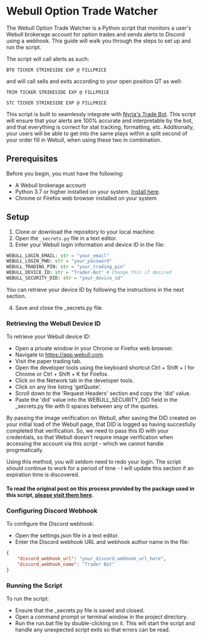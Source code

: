 # Webull Option Trade Watcher

The Webull Option Trade Watcher is a Python script that monitors a user's Webull brokerage account for option trades and sends alerts to Discord using a webhook. This guide will walk you through the steps to set up and run the script.

The script will call alerts as such:

`BTO TICKER STRIKESIDE EXP @ FILLPRICE`

and will call sells and exits according to your open position QT as well:

`TRIM TICKER STRIKESIDE EXP @ FILLPRICE`

`STC TICKER STRIKESIDE EXP @ FILLPRICE`


This script is built to seamlessly integrate with [Nyria's Trade Bot](https://nyriabot.io/for-servers). This script will ensure that your alerts are 100% accurate and interpretable by the bot, and that everything is correct for stat tracking, formatting, etc. Additionally, your users will be able to get into the same plays within a split second of your order fill in Webull, when using these two in combination.

## Prerequisites

Before you begin, you must have the following:

- A Webull brokerage account
- Python 3.7 or higher installed on your system. [Install here](https://python.org).
- Chrome or Firefox web browser installed on your system

## Setup

1. Clone or download the repository to your local machine.
2. Open the `_secrets.py` file in a text editor.
3. Enter your Webull login information and device ID in the file:
```python
WEBULL_LOGIN_EMAIL: str = "your_email"
WEBULL_LOGIN_PWD: str = "your_password"
WEBULL_TRADING_PIN: str = "your_trading_pin"
WEBULL_DEVICE_ID: str = "Trader-Bot" # Change this if desired
WEBULL_SECURITY_DID: str = "your_device_id"
```
You can retrieve your device ID by following the instructions in the next section.

4. Save and close the _secrets.py file.

### Retrieving the Webull Device ID

To retrieve your Webull device ID:

- Open a private window in your Chrome or Firefox web browser.
- Navigate to https://app.webull.com.
- Visit the paper trading tab.
- Open the developer tools using the keyboard shortcut Ctrl + Shift + I for Chrome or Ctrl + Shift + K for Firefox.
- Click on the Network tab in the developer tools.
- Click on any line listing 'getQuote'.
- Scroll down to the 'Request Headers' section and copy the 'did' value.
- Paste the 'did' value into the WEBULL_SECURITY_DID field in the _secrets.py file with 0 spaces between any of the quotes.

By passing the image verification on Webull, after saving the DID created on your initial load of the Webull page, that DID is logged as having succesfully completed that verification. So, we need to pass this ID with your credentials, so that Webull doesn't require image verification when accessing the account via this script - which we cannot handle progrmatically.

Using this method, you will seldom need to redo your login. The script should continue to work for a period of time - I will update this section if an expiration time is discovered.

#### To read the original post on this process provided by the package used in this script, [please visit them here](https://github.com/tedchou12/webull/wiki/Workaround-for-Login-Method-2).

### Configuring Discord Webhook

To configure the Discord webhook:

- Open the settings.json file in a text editor.
- Enter the Discord webhook URL and webhook author name in the file:

```json
{
    "discord_webhook_url": "your_discord_webhook_url_here",
    "discord_webhook_name": "Trader Bot"
}
```

### Running the Script

To run the script:

- Ensure that the _secrets.py file is saved and closed.
- Open a command prompt or terminal window in the project directory.
- Run the run.bat file by double-clicking on it. This will start the script and handle any unexpected script exits so that errors can be read.
